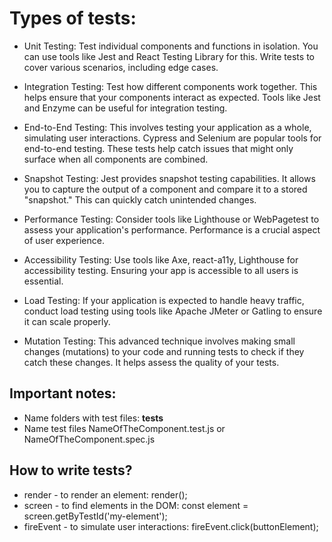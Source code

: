 # Types of tests:
- Unit Testing: Test individual components and functions in isolation. You can use tools like Jest and React Testing Library for this. Write tests to cover various scenarios, including edge cases.

- Integration Testing: Test how different components work together. This helps ensure that your components interact as expected. Tools like Jest and Enzyme can be useful for integration testing.

- End-to-End Testing: This involves testing your application as a whole, simulating user interactions. Cypress and Selenium are popular tools for end-to-end testing. These tests help catch issues that might only surface when all components are combined.

- Snapshot Testing: Jest provides snapshot testing capabilities. It allows you to capture the output of a component and compare it to a stored "snapshot." This can quickly catch unintended changes.

- Performance Testing: Consider tools like Lighthouse or WebPagetest to assess your application's performance. Performance is a crucial aspect of user experience.

- Accessibility Testing: Use tools like Axe, react-a11y, Lighthouse for accessibility testing. Ensuring your app is accessible to all users is essential.

- Load Testing: If your application is expected to handle heavy traffic, conduct load testing using tools like Apache JMeter or Gatling to ensure it can scale properly.

- Mutation Testing: This advanced technique involves making small changes (mutations) to your code and running tests to check if they catch these changes. It helps assess the quality of your tests.

## Important notes:
- Name folders with test files: __tests__
- Name test files NameOfTheComponent.test.js or NameOfTheComponent.spec.js


## How to write tests?
- render - to render an element: render(<MyComponent />);
- screen - to find elements in the DOM: const element = screen.getByTestId('my-element');
- fireEvent - to simulate user interactions: fireEvent.click(buttonElement);